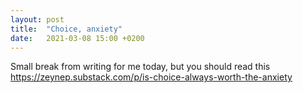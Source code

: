 ```yaml
---
layout: post
title:  "Choice, anxiety"
date:   2021-03-08 15:00 +0200
---
```


Small break from writing for me today, but you should read this https://zeynep.substack.com/p/is-choice-always-worth-the-anxiety
